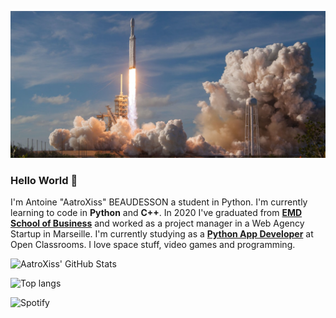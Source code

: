 ![header](assets/cover.png)

### Hello World 👋

I'm Antoine "AatroXiss" BEAUDESSON a student in Python. I'm currently learning to code in **Python** and **C++**.
In 2020 I've graduated from **[EMD School of Business](https://www.emd-management.fr/)** and worked as a project manager in a Web Agency Startup in Marseille.
I'm currently studying as a [**Python App Developer**](https://openclassrooms.com/en/paths/514-python-developer) at Open Classrooms.
I love space stuff, video games and programming.

![AatroXiss' GitHub Stats](https://github-readme-stats.vercel.app/api?username=AatroXissTV&show_icons=tru&count_private=True&theme=dark)

![Top langs](https://github-readme-stats.vercel.app/api/top-langs/?username=AatroXissTV&theme=dark&layout=compact)

![Spotify](https://spotify-recently-played-readme.vercel.app/api?user=11120021353)